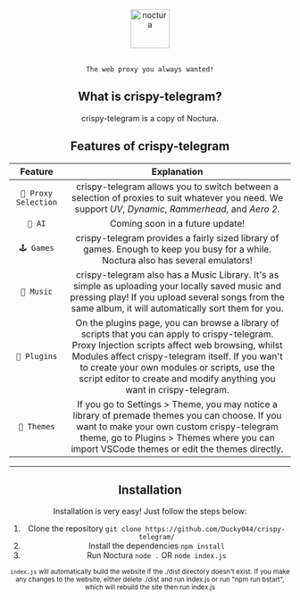 <div align="center">
   <img src="https://i.ibb.co/1M2qSLw/nocturalogo.png" alt="noctura" height="70"/>
   <br></br>
   
   `The web proxy you always wanted!`
   
   ## What is crispy-telegram?
   
   crispy-telegram is a copy of Noctura.
   
   ## Features of crispy-telegram

   |  **Feature**  | **Explanation** |
   |:------------------:|:------------------------------:|
   | `🔡 Proxy Selection` | crispy-telegram allows you to switch between a selection of proxies to suit whatever you need. We support _UV_, _Dynamic_, _Rammerhead_, and _Aero 2_. |
   | `🧠 AI` | Coming soon in a future update! |
   | `🕹️ Games` | crispy-telegram provides a fairly sized library of games. Enough to keep you busy for a while. Noctura also has several emulators! |
   | `🎵 Music` | crispy-telegram also has a Music Library. It's as simple as uploading your locally saved music and pressing play! If you upload several songs from the same album, it will automatically sort them for you. |
   | `💽 Plugins` | On the plugins page, you can browse a library of scripts that you can apply to crispy-telegram. Proxy Injection scripts affect web browsing, whilst Modules affect crispy-telegram itself. If you wan't to create your own modules or scripts, use the script editor to create and modify anything you want in crispy-telegram.|
   | `🎨 Themes` | If you go to Settings > Theme, you may notice a library of premade themes you can choose. If you want to make your own custom crispy-telegram theme, go to Plugins > Themes where you can import VSCode themes or edit the themes directly. |
   
   ---
   
   ## Installation
   
   Installation is very easy! Just follow the steps below:
   
   1. Clone the repository
      `git clone https://github.com/Ducky044/crispy-telegram/`
   2. Install the dependencies
      `npm install`
   3. Run Noctura
      `node .` OR `node index.js`
   
   <sub>`index.js` will automatically build the website if the ./dist directory doesn't exist. If you make any changes to the website, either delete ./dist and run index.js or run "npm run bstart", which will rebuild the site then run index.js</sub>
</div>
